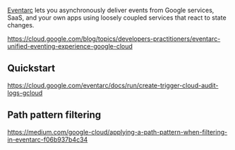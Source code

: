 [Eventarc](https://cloud.google.com/eventarc/docs) lets you asynchronously deliver events from Google services, SaaS, and your own apps using loosely coupled services that react to state changes. 

https://cloud.google.com/blog/topics/developers-practitioners/eventarc-unified-eventing-experience-google-cloud

## Quickstart 

https://cloud.google.com/eventarc/docs/run/create-trigger-cloud-audit-logs-gcloud

## Path pattern filtering

https://medium.com/google-cloud/applying-a-path-pattern-when-filtering-in-eventarc-f06b937b4c34

